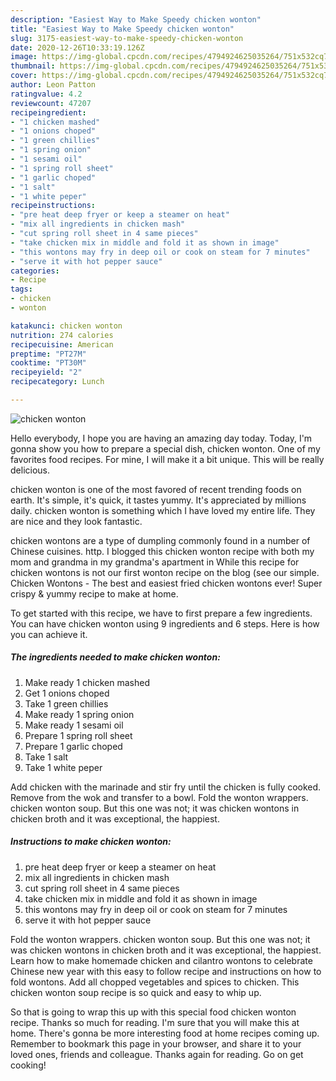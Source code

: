 ```yaml
---
description: "Easiest Way to Make Speedy chicken wonton"
title: "Easiest Way to Make Speedy chicken wonton"
slug: 3175-easiest-way-to-make-speedy-chicken-wonton
date: 2020-12-26T10:33:19.126Z
image: https://img-global.cpcdn.com/recipes/4794924625035264/751x532cq70/chicken-wonton-recipe-main-photo.jpg
thumbnail: https://img-global.cpcdn.com/recipes/4794924625035264/751x532cq70/chicken-wonton-recipe-main-photo.jpg
cover: https://img-global.cpcdn.com/recipes/4794924625035264/751x532cq70/chicken-wonton-recipe-main-photo.jpg
author: Leon Patton
ratingvalue: 4.2
reviewcount: 47207
recipeingredient:
- "1 chicken mashed"
- "1 onions choped"
- "1 green chillies"
- "1 spring onion"
- "1 sesami oil"
- "1 spring roll sheet"
- "1 garlic choped"
- "1 salt"
- "1 white peper"
recipeinstructions:
- "pre heat deep fryer or keep a steamer on heat"
- "mix all ingredients in chicken mash"
- "cut spring roll sheet in 4 same pieces"
- "take chicken mix in middle and fold it as shown in image"
- "this wontons may fry in deep oil or cook on steam for 7 minutes"
- "serve it with hot pepper sauce"
categories:
- Recipe
tags:
- chicken
- wonton

katakunci: chicken wonton 
nutrition: 274 calories
recipecuisine: American
preptime: "PT27M"
cooktime: "PT30M"
recipeyield: "2"
recipecategory: Lunch

---
```



![chicken wonton](https://img-global.cpcdn.com/recipes/4794924625035264/751x532cq70/chicken-wonton-recipe-main-photo.jpg)

Hello everybody, I hope you are having an amazing day today. Today, I'm gonna show you how to prepare a special dish, chicken wonton. One of my favorites food recipes. For mine, I will make it a bit unique. This will be really delicious.

chicken wonton is one of the most favored of recent trending foods on earth. It's simple, it's quick, it tastes yummy. It's appreciated by millions daily. chicken wonton is something which I have loved my entire life. They are nice and they look fantastic.

chicken wontons are a type of dumpling commonly found in a number of Chinese cuisines. http. I blogged this chicken wonton recipe with both my mom and grandma in my grandma&#39;s apartment in While this recipe for chicken wontons is not our first wonton recipe on the blog (see our simple. Chicken Wontons - The best and easiest fried chicken wontons ever! Super crispy &amp; yummy recipe to make at home.


To get started with this recipe, we have to first prepare a few ingredients. You can have chicken wonton using 9 ingredients and 6 steps. Here is how you can achieve it.

<!--inarticleads1-->

##### The ingredients needed to make chicken wonton:

1. Make ready 1 chicken mashed
1. Get 1 onions choped
1. Take 1 green chillies
1. Make ready 1 spring onion
1. Make ready 1 sesami oil
1. Prepare 1 spring roll sheet
1. Prepare 1 garlic choped
1. Take 1 salt
1. Take 1 white peper


Add chicken with the marinade and stir fry until the chicken is fully cooked. Remove from the wok and transfer to a bowl. Fold the wonton wrappers. chicken wonton soup. But this one was not; it was chicken wontons in chicken broth and it was exceptional, the happiest. 

<!--inarticleads2-->

##### Instructions to make chicken wonton:

1. pre heat deep fryer or keep a steamer on heat
1. mix all ingredients in chicken mash
1. cut spring roll sheet in 4 same pieces
1. take chicken mix in middle and fold it as shown in image
1. this wontons may fry in deep oil or cook on steam for 7 minutes
1. serve it with hot pepper sauce


Fold the wonton wrappers. chicken wonton soup. But this one was not; it was chicken wontons in chicken broth and it was exceptional, the happiest. Learn how to make homemade chicken and cilantro wontons to celebrate Chinese new year with this easy to follow recipe and instructions on how to fold wontons. Add all chopped vegetables and spices to chicken. This chicken wonton soup recipe is so quick and easy to whip up. 

So that is going to wrap this up with this special food chicken wonton recipe. Thanks so much for reading. I'm sure that you will make this at home. There's gonna be more interesting food at home recipes coming up. Remember to bookmark this page in your browser, and share it to your loved ones, friends and colleague. Thanks again for reading. Go on get cooking!
